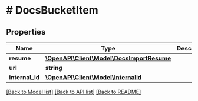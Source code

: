 # # DocsBucketItem

## Properties

Name | Type | Description | Notes
------------ | ------------- | ------------- | -------------
**resume** | [**\OpenAPI\Client\Model\DocsImportResume**](DocsImportResume.md) |  |
**url** | **string** |  |
**internal_id** | [**\OpenAPI\Client\Model\Internalid**](Internalid.md) |  |

[[Back to Model list]](../../README.md#models) [[Back to API list]](../../README.md#endpoints) [[Back to README]](../../README.md)
